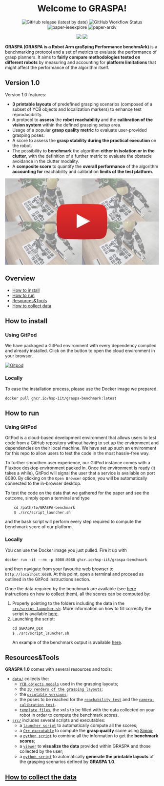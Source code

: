 


 <h1 align="center">Welcome to <b>GRASPA</b>!</h1>

<p align="center"> 

 <img alt="GitHub release (latest by date)" src="https://img.shields.io/github/v/release/hsp-iit/graspa-benchmark">
 <img alt="GitHub Workflow Status" src="https://img.shields.io/github/workflow/status/hsp-iit/GRASPA-benchmark/Build%20and%20publish%20docker%20image">
 <img alt="paper-ieeexplore" src="https://img.shields.io/badge/paper-IEEEXplore-lightgrey" href="https://ieeexplore.ieee.org/document/8957275">
 <img alt="paper-arxiv" src="https://img.shields.io/badge/paper-ArXiv-red" href="https://arxiv.org/abs/2002.05017">
 
</p>
 
<p align="center">
 <img src="https://github.com/hsp-iit/GRASPA-benchmark/blob/master/media/benchmark-setup2.jpg" height=400>
 <img src="https://github.com/hsp-iit/GRASPA-benchmark/blob/master/media/benchmark-setup-panda.png" height=400> 
</p>

**GRASPA (GRASPA is a Robot Arm graSping Performance benchmArk)** is
 a benchmarking protocol and a set of metrics to evaluate the performance of grasp planners. It aims to **fairly compare methodologies tested on different robots** by measuring and accounting for **platform limitations** that might affect the performance of the algorithm itself.

 ## Version 1.0
 Version 1.0 features:
 -  **3 printable layouts** of predefined grasping scenarios (composed of a subset of YCB objects and localization markers) to enhance test reproducibility.
 - A protocol to **assess** the **robot reachability** and the **calibration of the vision system** within the defined grasping setup area.
 - Usage of a popular **grasp quality metric** to evaluate user-provided grasping poses.
 - A score to assess the **grasp stability during the practical execution** on the robot.
 - The possibility to **benchmark** the algorithm **either in isolation or in the clutter**, with the definition of a further metric to  evaluate the obstacle avoidance in the clutter modality.
 - A **composite score** to quantify the **overall performance** of the algorithm **accounting for** reachability and calibration **limits of the test platform**.

 [![Preview](media/preview.jpg)](https://youtu.be/wUBHQQddJr0)

## Overview
- [How to install](https://github.com/hsp-iit/GRASPA-benchmark#how-to-install)
- [How to run](https://github.com/hsp-iit/GRASPA-benchmark#how-to-run)
- [Resources&Tools](https://github.com/hsp-iit/GRASPA-benchmark#resourcestools)
- [How to collect data](https://github.com/hsp-iit/GRASPA-benchmark#how-to-collect-the-data)
 ## How to install
  ### Using GitPod
  We have packaged a GitPod environment with every dependency compiled and already installed. Click on the button to open the cloud environment in your browser.

 [![Gitpod](https://gitpod.io/button/open-in-gitpod.svg)](https://gitpod.io/#https://github.com/hsp-iit/GRASPA-benchmark)

 ### Locally
 To ease the installation process, please use the Docker image we prepared.

 ```
 docker pull ghcr.io/hsp-iit/graspa-benchmark:latest
 ```

 ## How to run
 ### Using GitPod
 GitPod is a cloud-based development environment that allows users to test code from a GitHub repository without having to set up the environment and dependencies on their local machine. We have set up such an environment for this repo to allow users to test the code in the most hassle-free way.

 To further smoothen user experience, our GitPod instance comes with a Fluxbox desktop environment packed in. Once the environment is ready (it takes a while), GitPod will signal the user that a service is available on port 8080. By clicking on the `Open Browser` option, you will be automatically connected to the in-browser desktop.

 To test the code on the data that we gathered for the paper and see the outcome, simply open a terminal and type
 ```
     cd /path/to/GRASPA-benchmark
     $ ./src/script_launcher.sh
  ```

  and the bash script will perform every step required to compute the benchmark score of our platform.

 ### Locally
 You can use the Docker image you just pulled. Fire it up with
 ```
 docker run -it --rm -p 8080:8080 ghcr.io/hsp-iit/graspa-benchmark
 ```
 and then navigate from your favourite web browser to `http://localhost:6080`. At this point, open a terminal and proceed as outlined in the GitPod instructions section.

 Once the data required by the benchmark are available (see [here](https://github.com/hsp-iit/GRASPA-benchmark#how-to-collect-the-data) instructions on how to collect them), all the scores can be computed by:
 1. Properly pointing to the folders including the data in the [`src/script_launcher.sh`](https://github.com/hsp-iit/GRASPA-benchmark/blob/master/src/script_launcher.sh). More information on how to fill correctly the script is available [here](https://github.com/hsp-iit/GRASPA-benchmark/blob/master/src/README.md#graspa-score-computation).
 2. Launching the script:
     ```
     cd $GRASPA_DIR
     $ ./src/script_launcher.sh
     ```
    An example of the benchmark output is available [here](https://github.com/hsp-iit/GRASPA-benchmark/blob/master/src/README.md#output-example).

 ## Resources&Tools
**GRASPA 1.0** comes with several resources and tools:
-  [`data/`](https://github.com/hsp-iit/GRASPA-benchmark/tree/master/data) collects the:
   - [`YCB objects models`](https://github.com/hsp-iit/GRASPA-benchmark/tree/master/data/objects/YCB) used in the grasping layouts;
   - the [`3D renders of the grasping layouts`](https://github.com/hsp-iit/GRASPA-benchmark/tree/master/data/scenes/grasping/3D_scenes);
   - the [`printable versions`](https://github.com/hsp-iit/GRASPA-benchmark/tree/master/data/scenes/grasping/printable_layouts);
   - the poses to be reached for the [`reachability test`](https://github.com/hsp-iit/GRASPA-benchmark/tree/master/data/scenes/reachability) and the [`camera-calibration test`](https://github.com/hsp-iit/GRASPA-benchmark/tree/master/data/scenes/camera_calibration).
   - [`template files`](https://github.com/hsp-iit/GRASPA-benchmark/tree/master/data/template_files), the `xmls` to be filled with the data collected on your robot in order to compute the benchmark scores.
- [`src/`](https://github.com/hsp-iit/GRASPA-benchmark/tree/master/src) includes several scripts and executables:
   - a [`launcher script`](https://github.com/hsp-iit/GRASPA-benchmark/blob/master/src/script_launcher.sh) to automatically compute all the scores;
   - a [`C++ executable`](https://github.com/hsp-iit/GRASPA-benchmark/tree/master/src/compute-grasp-quality#grasp-quality-computation) to compute the **grasp quality** score using [Simox](https://gitlab.com/Simox/simox);
   - a [`python script`](https://github.com/hsp-iit/GRASPA-benchmark/blob/master/src/scores_evaluation.py) to combine all the information to get the **benchmark scores**;
   - a [`viewer`](https://github.com/hsp-iit/GRASPA-benchmark/tree/master/src/scene-viewer#scene-viewer) to **visualize the data** provided within GRASPA and those collected by the user;
   - a [`python script`](https://github.com/hsp-iit/GRASPA-benchmark/tree/master/src/layout-printer#layout-printer) to automatically **generate the printable layouts** of the grasping scenarios defined by **GRASPA 1.0**.

 ## [How to collect the data](/data_collection)
